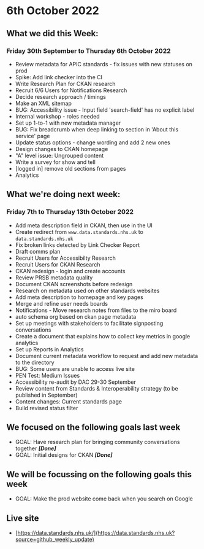 # 6th October 2022

## What we did this Week:
### Friday 30th September to Thursday 6th October 2022

* Review metadata for APIC standards - fix issues with new statuses on prod
* Spike: Add link checker into the CI
* Write Research Plan for CKAN research
* Recruit 6/6 Users for Notifications Research
* Decide research approach / timings
* Make an XML sitemap
* BUG: Accessibility issue - Input field 'search-field' has no explicit label
* Internal workshop - roles needed
* Set up 1-to-1 with new metadata manager
* BUG: Fix breadcrumb when deep linking to section in 'About this service' page
* Update status options - change wording and add 2 new ones
* Design changes to CKAN homepage
* "A" level issue: Ungrouped content
* Write a survey for show and tell
* [logged in] remove old sections from pages
* Analytics

## What we're doing next week:
### Friday 7th to Thursday 13th October 2022

* Add meta description field in CKAN, then use in the UI
* Create redirect from `www.data.standards.nhs.uk` to `data.standards.nhs.uk`
* Fix broken links detected by Link Checker Report
* Draft comms plan
* Recruit Users for Accessibilty Research
* Recruit Users for CKAN Research
* CKAN redesign - login and create accounts
* Review PRSB metadata quality
* Document CKAN screenshots before redesign
* Research on metadata used on other standards websites
* Add meta description to homepage and key pages
* Merge and refine user needs boards
* Notifications - Move research notes from files to the miro board
* auto schema org based on ckan page metadata
* Set up meetings with stakeholders to facilitate signposting conversations
* Create a document that explains how to collect key metrics in google analytics
* Set up Reports in Analytics
* Document current metadata workflow to request and add new metadata to the directory
* BUG: Some users are unable to access live site
* PEN Test: Medium Issues
* Accessibility re-audit by DAC 29-30 September
* Review content from Standards & Interoperability strategy (to be published in September)
* Content changes: Current standards page
* Build revised status filter

## We focused on the following goals last week
* GOAL: Have research plan for bringing community conversations together ***[Done]***
* GOAL: Initial designs for CKAN ***[Done]***


## We will be focussing on the following goals this week
* GOAL: Make the prod website come back when you search on Google

## Live site  
* [https://data.standards.nhs.uk/](https://data.standards.nhs.uk?source=github_weekly_update)


